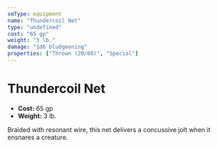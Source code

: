 ```yaml
---
smType: equipment
name: "Thundercoil Net"
type: "undefined"
cost: "65 gp"
weight: "3 lb."
damage: "1d6 bludgeoning"
properties: ["Thrown (20/60)", "Special"]
---
```


# Thundercoil Net

- **Cost:** 65 gp
- **Weight:** 3 lb.

Braided with resonant wire, this net delivers a concussive jolt when it ensnares a creature.
